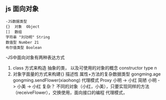 ## js 面向对象
    -JS数据类型
    {}  对象  Object
    []  数组  
    字符串 "刘功明" String
    数值型 Number 21
    布尔值类型 Boolean
-JS中面向对象有两种表达方式
1. class 方式来构造
    抽象的类， 以及可使用的对象的概念 constructor type n
2. 对象字面量的方式来构建{} 描述性
属性+方法的复杂数据类型
gongming.age gongming.sendFlower(xiaohong)
代理模式 Proxy
小明 -> 小红  简陋
小明 -> 小美 -> 小红 复杂？
不同的对象（小红，小美），只要实现同样的方法
（receiveFlower），交换使用，面向接口的编程
代理模式，